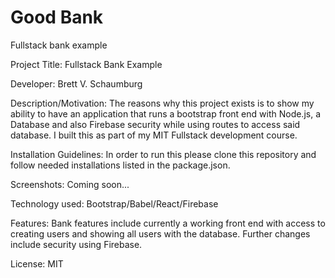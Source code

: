 # Good Bank
 Fullstack bank example

Project Title: Fullstack Bank Example

Developer:  Brett V. Schaumburg

Description/Motivation: The reasons why this project exists is to show my ability to have an application that runs a bootstrap front end with Node.js, a Database and also Firebase security while using routes to access said database.  I built this as part of my MIT Fullstack development course.

Installation Guidelines: In order to run this please clone this repository and follow needed installations listed in the package.json.

Screenshots: Coming soon...

Technology used: Bootstrap/Babel/React/Firebase

Features: Bank features include currently a working front end with access to creating users and showing all users with the database.  Further changes include security using Firebase. 

License: MIT